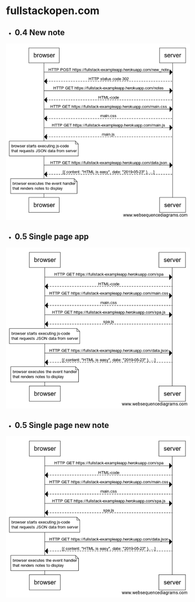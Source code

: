 # fullstackopen.com

* ## 0.4 New note
![0.4 new note](/images/0-4-new-note.png)
* ## 0.5 Single page app
![0.5 single page app](/images/0-5-single-page-app.png)
* ## 0.5 Single page new note
![0.6 new note](/images/0-5-single-page-app.png)
